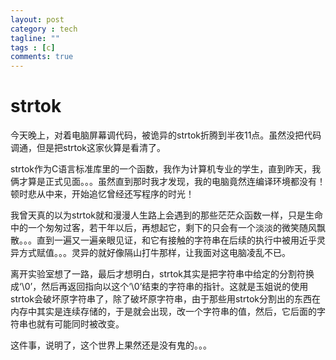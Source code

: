 ```yaml
---
layout: post
category : tech
tagline: ""
tags : [c]
comments: true
---
```


# strtok
今天晚上，对着电脑屏幕调代码，被诡异的strtok折腾到半夜11点。虽然没把代码调通，但是把strtok这家伙算是看清了。

strtok作为C语言标准库里的一个函数，我作为计算机专业的学生，直到昨天，我俩才算是正式见面。。。虽然直到那时我才发现，我的电脑竟然连编译环境都没有！顿时悲从中来，开始追忆曾经还写程序的时光！

我曾天真的以为strtok就和漫漫人生路上会遇到的那些茫茫众函数一样，只是生命中的一个匆匆过客，若干年以后，再想起它，剩下的只会有一个淡淡的微笑随风飘散。。。直到一遍又一遍亲眼见证，和它有接触的字符串在后续的执行中被用近乎灵异方式赋值。。。灵异的就好像隔山打牛那样，让我面对这电脑凌乱不已。

离开实验室想了一路，最后才想明白，strtok其实是把字符串中给定的分割符换成‘\0’，然后再返回指向以这个‘\0’结束的字符串的指针。这就是玉姐说的使用strtok会破坏原字符串了，除了破坏原字符串，由于那些用strtok分割出的东西在内存中其实是连续存储的，于是就会出现，改一个字符串的值，然后，它后面的字符串也就有可能同时被改变。

这件事，说明了，这个世界上果然还是没有鬼的。。。
